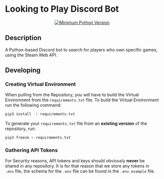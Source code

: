 # Looking to Play Discord Bot



<div style="text-align: center;">

   [![Minimum Python Version](https://img.shields.io/badge/Python-%3E%3D3.10-green.svg)](https://www.python.org/)

</div>

## Description

A Python-based Discord bot to search for players who own specific games, using the Steam Web API.

## Developing

### Creating Virtual Environment

When pulling from the Repository, you will have to build the Virtual Environment from
the `requirements.txt` file. To build the Virtual Environment run the following command:

```bash
pip3 install -r requirements.txt
```

To generate your `requirements.txt` file from an **existing version** of the repository, run:

```bash
pip3 freeze > requirements.txt
```

### Gathering API Tokens

For Security reasons, API tokens and keys should obviously **never** be shared in any repository. It is for that reason
that we store any tokens in ```.env``` file, the schema for the ```.env``` file can be found in the ```.env.example``` 
file.
